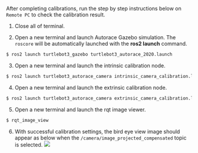 <!-- #### [Check Calibration Result](#check-calibration-result) -->

After completing calibrations, run the step by step instructions below on `Remote PC` to check the calibration result.

1. Close all of terminal.

2. Open a new terminal and launch Autorace Gazebo simulation. The `roscore` will be automatically launched with the **ros2 launch** command.
```bash
$ ros2 launch turtlebot3_gazebo turtlebot3_autorace_2020.launch
```

3. Open a new terminal and launch the intrinsic calibration node.
```bash
$ ros2 launch turtlebot3_autorace_camera intrinsic_camera_calibration.launch
```

4. Open a new terminal and launch the extrinsic calibration node.
```bash
$ ros2 launch turtlebot3_autorace_camera extrinsic_camera_calibration.launch
```

5. Open a new terminal and launch the rqt image viewer.
```bash
$ rqt_image_view
```

6. With successful calibration settings, the bird eye view image should appear as below when the `/camera/image_projected_compensated` topic is selected.
![](/assets/images/platform/turtlebot3/autonomous_driving/noetic_camera_calibration_rqt_image_view.png)

